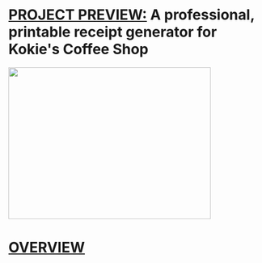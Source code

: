 # <ins>PROJECT PREVIEW:</ins> A professional, printable receipt generator for Kokie's Coffee Shop
<img src="https://github.com/user-attachments/assets/ecf3c39b-f8db-4d2a-bd44-e97c4269128e" width = "400" height = "300" align="center">

# <ins>OVERVIEW</ins>
